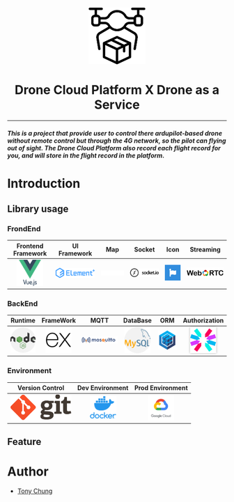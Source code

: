 <p align="center">
  <img src="./src/assets/drone.svg" width="130" height="130">
</p>
<h1 align="center">Drone Cloud Platform X Drone as a Service</h1>
<hr>

##### This is a project that provide user to control there ardupilot-based drone without remote control but through the 4G network, so the pilot can flying out of sight. The Drone Cloud Platform also record each flight record for you, and will store in the *flight record* in the platform.


# Introduction
## Library usage
### FrondEnd
|Frontend Framework|UI Framework|Map|Socket|Icon|Streaming|
|:-:|:-:|:-:|:-:|:-:|:-:|
|<a href="https://v3.vuejs.org/"><img src="./icon/vue.js.png" width="60"></a>|<a href="https://element-plus.org/#/zh-CN"><img src="./icon//element-plus.png" width="140"></a>|<a href="https://www.mapbox.com/"><img src="./icon/mapbox.svg" width="140"></a>|<a href="https://socket.io/"><img src="./icon/socket.io.svg" width="140"></a>|<a href="https://github.com/FortAwesome/vue-fontawesome"><img src="./icon/fontawesome.png" width="60"></a>|<a href="https://webrtc.org/"><img src="./icon/webRTC.svg" width="140"></a>|

### BackEnd
|Runtime|FrameWork|MQTT|DataBase|ORM|Authorization|
|:-:|:-:|:-:|:-:|:-:|:-:|
|<a href="https://nodejs.org/en/"><img src="./icon/nodejs.png" width="60"></a>|<a href="https://expressjs.com/"><img src="./icon/expressjs.png" width="60"></a>|<a href="https://mosquitto.org/"><img src="./icon/mosquitto.png" width="140"></a>|<a href="https://www.mysql.com/"><img src="./icon/mysql.png" width="60"></a>|<a href="https://sequelize.org/master/"><img src="./icon/sequelize-orm.png" width="60"></a>|<a href="https://jwt.io/"><img src="./icon/jwt.svg" width="60" style="filter: drop-shadow(0 0 0.15rem rgb(0,0,0,0.3))"><a/>|

### Environment
|Version Control|Dev Environment|Prod Environment|
|:-:|:-:|:-:|
|<a href="https://git-scm.com/"><img src="./icon/git.png" width="140"></a>|<img src="./icon/docker.png" width="60">|<a href="https://cloud.google.com/"><img src="./icon/google-cloud.png" width="60"></a>|

## Feature


# Author
- [Tony Chung](https://github.com/waiting33118)
